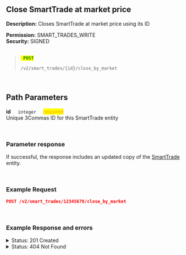 ## Close SmartTrade at market price<br>

**Description:** Closes SmartTrade at market price using its ID<br>

**Permission:** SMART_TRADES_WRITE<br>
**Security:** SIGNED<br>
<br>

<blockquote>

<code><mark style="color:green"><strong> POST </strong></mark></code>

<code>/v2/smart_trades/{id}/close_by_market</code>

</blockquote>
<br>

## Path Parameters<br>
<p>
   <strong>id</strong>&nbsp;&nbsp;&nbsp;&nbsp;&nbsp;<code>integer</code>&nbsp;&nbsp;&nbsp;&nbsp;&nbsp;<mark style="color:orange">required</mark><br>
   Unique 3Commas ID for this SmartTrade entity
</p>
<br>

### Parameter response<br>

If successful, the response includes an updated copy of the [SmartTrade](./README.md) entity.

<br>

### Example Request<br>

```json
POST /v2/smart_trades/12345678/close_by_market
```
<br>

### Example Response and errors<br>

<details>
<summary>Status: 201 Created</summary><br>

```json
{
    "id": 12345678,
    "version": 2,
    "account": {
        "id": 32402783,
        "type": "binance_us",
        "name": "My Binance US",
        "market": "Binance US Spot",
        "link": "/accounts/32402783"
    },
    "pair": "USDT_1INCH",
    "instant": false,
    "status": {
        "type": "panic_sell_pending",
        "basic_type": "panic_sell_pending",
        "title": "Closing at Market Price"
    },
    "leverage": {
        "enabled": false
    },
    "position": {
        "type": "sell",
        "editable": false,
        "units": {
            "value": "7.8",
            "editable": false
        },
        "price": {
            "value": "0.2534",
            "value_without_commission": "0.255",
            "editable": false
        },
        "total": {
            "value": "1.977066"
        },
        "order_type": "conditional",
        "conditional": {
            "editable": false,
            "price": {
                "value": "0.255",
                "type": "bid"
            },
            "order_type": "limit",
            "trailing": {
                "enabled": false,
                "percent": null
            }
        },
        "status": {
            "type": "finished",
            "basic_type": "finished",
            "title": "Finished"
        }
    },
    "take_profit": {
        "enabled": false,
        "price_type": "value",
        "steps": []
    },
    "stop_loss": {
        "enabled": false
    },
    "reduce_funds": {
        "steps": []
    },
    "market_close": {},
    "note": "",
    "note_raw": null,
    "skip_enter_step": false,
    "data": {
        "editable": false,
        "current_price": {
            "day_change_percent": "-0.72",
            "bid": "0.2582",
            "ask": "0.264",
            "last": "0.2621",
            "quote_volume": "1550.73315"
        },
        "target_price_type": "price",
        "orderbook_price_currency": "USDT",
        "base_order_finished": true,
        "missing_funds_to_close": "0.0",
        "liquidation_price": null,
        "average_enter_price": "0.2534",
        "average_close_price": null,
        "average_enter_price_without_commission": "0.255",
        "average_close_price_without_commission": null,
        "panic_sell_available": false,
        "add_funds_available": false,
        "reduce_funds_available": false,
        "force_start_available": false,
        "force_process_available": true,
        "cancel_available": false,
        "finished": false,
        "base_position_step_finished": true,
        "entered_amount": "7.8",
        "entered_total": "1.977066",
        "closed_amount": "0.0",
        "closed_total": "0.0",
        "commission": 0.001,
        "created_at": "2024-09-10T14:44:22.416Z",
        "updated_at": "2024-09-10T17:53:29.049Z",
        "type": "smart_cover"
    },
    "profit": {
        "volume": "-0.0841932",
        "usd": "-0.0841932",
        "percent": "-4.26",
        "roe": null
    },
    "margin": {
        "amount": null,
        "total": null
    },
    "is_position_not_filled": false
}
```
</details>

<details>
<summary>Status: 404 Not Found</summary><br>

```json
{
    "error": "Not found",
    "error_description": "Smart Trade not found"
}
```
</details>